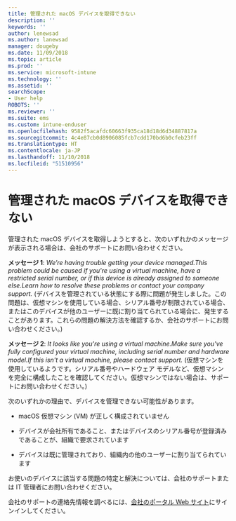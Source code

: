 ```yaml
---
title: 管理された macOS デバイスを取得できない
description: ''
keywords: ''
author: lenewsad
ms.author: lanewsad
manager: dougeby
ms.date: 11/09/2018
ms.topic: article
ms.prod: ''
ms.service: microsoft-intune
ms.technology: ''
ms.assetid: ''
searchScope:
- User help
ROBOTS: ''
ms.reviewer: ''
ms.suite: ems
ms.custom: intune-enduser
ms.openlocfilehash: 9582f5acafdc60663f935ca18d18d6d34887817a
ms.sourcegitcommit: 4c4e87cb0d8906085fcb7cdd170bd6b0cfeb23ff
ms.translationtype: HT
ms.contentlocale: ja-JP
ms.lasthandoff: 11/10/2018
ms.locfileid: "51510956"
---
```

# <a name="unable-to-get-macos-device-managed"></a>管理された macOS デバイスを取得できない

管理された macOS デバイスを取得しようとすると、次のいずれかのメッセージが表示される場合は、会社のサポートにお問い合わせください。

**メッセージ 1**: *We’re having trouble getting your device managed.This problem could be caused if you're using a virtual machine, have a restricted serial number, or if this device is already assigned to someone else.Learn how to resolve these problems or contact your company support.* (デバイスを管理されている状態にする際に問題が発生しました。この問題は、仮想マシンを使用している場合、シリアル番号が制限されている場合、またはこのデバイスが他のユーザーに既に割り当てられている場合に、発生することがあります。これらの問題の解決方法を確認するか、会社のサポートにお問い合わせください。)

**メッセージ 2**: *It looks like you're using a virtual machine.Make sure you've fully configured your virtual machine, including serial number and hardware model.If this isn't a virtual machine, please contact support.* (仮想マシンを使用しているようです。シリアル番号やハードウェア モデルなど、仮想マシンを完全に構成したことを確認してください。仮想マシンではない場合は、サポートにお問い合わせください。)  

次のいずれかの理由で、デバイスを管理できない可能性があります。 

* macOS 仮想マシン (VM) が正しく構成されていません   

* デバイスが会社所有であること、またはデバイスのシリアル番号が登録済みであることが、組織で要求されています   

* デバイスは既に管理されており、組織内の他のユーザーに割り当てられています  

お使いのデバイスに該当する問題の特定と解決については、会社のサポートまたは IT 管理者にお問い合わせください。  

会社のサポートの連絡先情報を調べるには、[会社のポータル Web サイト](https://go.microsoft.com/fwlink/?linkid=2010980)にサインインしてください。
